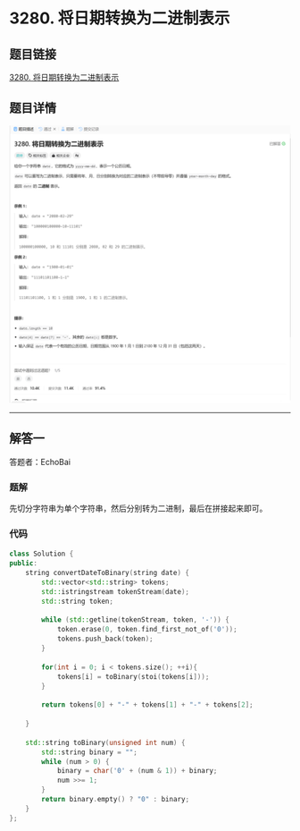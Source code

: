# 3280. 将日期转换为二进制表示
## 题目链接  
[3280. 将日期转换为二进制表示](https://leetcode.cn/problems/convert-date-to-binary/?envType=daily-question&envId=2025-01-01)
## 题目详情
![题目图片](Img/3280.png)

***
## 解答一
答题者：EchoBai

### 题解
先切分字符串为单个字符串，然后分别转为二进制，最后在拼接起来即可。

### 代码
``` cpp
class Solution {
public:
    string convertDateToBinary(string date) {
        std::vector<std::string> tokens;
        std::istringstream tokenStream(date);
        std::string token;

        while (std::getline(tokenStream, token, '-')) {
            token.erase(0, token.find_first_not_of('0'));
            tokens.push_back(token);
        }

        for(int i = 0; i < tokens.size(); ++i){
            tokens[i] = toBinary(stoi(tokens[i]));
        }

        return tokens[0] + "-" + tokens[1] + "-" + tokens[2];

    }

    std::string toBinary(unsigned int num) {
        std::string binary = "";
        while (num > 0) {
            binary = char('0' + (num & 1)) + binary;  
            num >>= 1; 
        }
        return binary.empty() ? "0" : binary;  
    }
};
```
